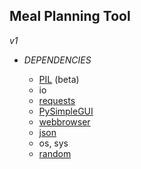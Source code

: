 ## Meal Planning Tool ##

_v1_

* _DEPENDENCIES_

  * [PIL](https://pillow.readthedocs.io) (beta)
  * io 
  * [requests](https://requests.readthedocs.io)
  * [PySimpleGUI](https://pysimplegui.org)
  * [webbrowser](https://docs.python.org/3/library/webbrowser.html)
  * [json](https://docs.python.org/3/library/json.html)
  * os, sys
  * [random](https://docs.python.org/3/library/random.html)
